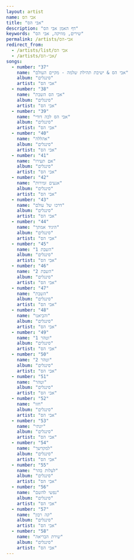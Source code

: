 ```yaml
---
layout: artist
name: אבי הס
title: "אבי הס"
description: "דף האמן אבי הס"
keywords: "שירים, מוזיקה, אבי הס"
permalink: /artists/אבי-הס
redirect_from:
  - /artists/list/אבי הס
  - /artists/אבי-הס/
songs:
  - number: "37"
    name: "אבי הס & ישיבת תהילת שלמה - מקיים העולם"
    album: "סינגלים"
    artist: "אבי הס"
  - number: "38"
    name: "אבי הס השבת"
    album: "סינגלים"
    artist: "אבי הס"
  - number: "39"
    name: "אבי הס לכה דודי"
    album: "סינגלים"
    artist: "אבי הס"
  - number: "40"
    name: "אהללה"
    album: "סינגלים"
    artist: "אבי הס"
  - number: "41"
    name: "אם תעירו"
    album: "סינגלים"
    artist: "אבי הס"
  - number: "42"
    name: "אנעים זמירות"
    album: "סינגלים"
    artist: "אבי הס"
  - number: "43"
    name: "דרכו של עולם"
    album: "סינגלים"
    artist: "אבי הס"
  - number: "44"
    name: "היגיד אמתך"
    album: "סינגלים"
    artist: "אבי הס"
  - number: "45"
    name: "השבת 1"
    album: "סינגלים"
    artist: "אבי הס"
  - number: "46"
    name: "השבת 2"
    album: "סינגלים"
    artist: "אבי הס"
  - number: "47"
    name: "השבת"
    album: "סינגלים"
    artist: "אבי הס"
  - number: "48"
    name: "והביאנו"
    album: "סינגלים"
    artist: "אבי הס"
  - number: "49"
    name: "וטהר 1"
    album: "סינגלים"
    artist: "אבי הס"
  - number: "50"
    name: "וטהר 2"
    album: "סינגלים"
    artist: "אבי הס"
  - number: "51"
    name: "וטהר"
    album: "סינגלים"
    artist: "אבי הס"
  - number: "52"
    name: "חזו"
    album: "סינגלים"
    artist: "אבי הס"
  - number: "53"
    name: "יונתי"
    album: "סינגלים"
    artist: "אבי הס"
  - number: "54"
    name: "למקדשך"
    album: "סינגלים"
    artist: "אבי הס"
  - number: "55"
    name: "לעלות בהר"
    album: "סינגלים"
    artist: "אבי הס"
  - number: "56"
    name: "נפשי להשם"
    album: "סינגלים"
    artist: "אבי הס"
  - number: "57"
    name: "קה רבון"
    album: "סינגלים"
    artist: "אבי הס"
  - number: "58"
    name: "שירת הבריאה"
    album: "סינגלים"
    artist: "אבי הס"
---
```


